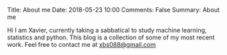 Title: About me
Date: 2018-05-23 10:00
Comments: False
Summary: About me

Hi I am Xavier, currently taking a sabbatical to study machine learning, statistics and python. This blog is a collection of some of my most recent work. Feel free to contact me at xbs088@gmail.com
